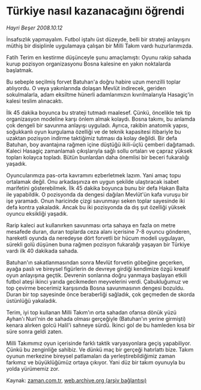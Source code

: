# Türkiye nasıl kazanacağını öğrendi

*Hayri Beşer 2008.10.12*

<tr><td class="metin" colspan="2" style="padding-top: 20px; padding-left: 5px; padding-right: 10px;">İnsafsızlık yapmayalım. Futbol iştahı üst düzeyde, belli bir strateji anlayışını müthiş bir disiplinle uygulamaya çalışan bir Milli Takım vardı huzurlarımızda.</td></tr><tr><td class="metin" colspan="2" style="padding-top: 20px; padding-left: 5px; padding-right: 10px;"><p>Fatih Terim en kestirme düşünceyle şunu amaçlamıştı: Oyunu rakip sahada kurup pozisyon organizasyonu Bosna kalesine en yakın noktalarda başlatmak.
<p> Bu sebeple seçilmiş forvet Batuhan'a doğru habire uzun menzilli toplar atılıyordu. O veya yakınlarında dolaşan Mevlüt indirecek, geriden sokulmalarla, adam eksiltme hünerli adamlarımızın kıvrılmalarıyla Hasagiç'in kalesi teslim alınacaktı.
<p> İlk 45 dakika boyunca bu strateji tutmadı maalesef. Çünkü, öncelikle tek tip organizasyon modeline karşı önlem almak kolaydı. Bosna takımı, bu anlamda çok dengeli bir savunma anlayışı uyguladı. Ayrıca, rakibin anatomik yapısı, soğukkanlı oyun kurgulama özelliği ve de teknik kapasitesi itibariyle bu uzaktan pozisyon indirme taktiğimiz tutması da kolay değildi. Bir defa Batuhan, boy avantajına rağmen içine düştüğü ikili-üçlü çemberi dağıtamadı. Kaleci Hasagiç zamanlamalı çıkışlarıyla sağlı sollu ortaları ve çapraz yüksek topları kolayca topladı. Bütün bunlardan daha önemlisi bir beceri fukaralığı yaşadık.
<p> Oyuncularımıza pas-orta kavramını ezberletmek lazım. Yani amaç topu ortalamak değil. Onu arkadaşınıza en uygun şekilde ulaştıracak isabet marifetini gösterebilmek. İlk 45 dakika boyunca bunu bir defa Hakan Balta ile yapabildik. O pozisyonda da dengesi dağılan Mevlüt'ün kafa vuruşu bir işe yaramadı. Onun haricinde çizgi savunmayı seken toplar sayesinde iki defa kontra yakaladık. Ancak bu iki pozisyonda da dış şut özelliği yüksek oyuncu eksikliği yaşadık.
<p> Rarip kaleci aut kullanırken savunması orta sahaya en fazla on metre mesafede duran, duran toplarda ceza alanı içerisine 7-8 oyuncu gönderen, hareketli oyunda da neredeyse dört forvetli bir hücum modeli uygulayan, sürekli golü düşünen buna rağmen pozisyon fukaralığı yaşayan bir Türkiye vardı ilk 40 dakikada sahada.
<p> Batuhan'ın sakatlanmasından sonra Mevlüt forvetin göbeğine geçerken, ayağa paslı ve bireysel figürlerin de devreye girdiği kendimize özgü kreatif oyun anlayışına geçtik. Devrenin sonlarına doğru yanmaya başlayan etkili futbol ateşi ikinci yarıda gecikmeden meyvelerini verdi. Çabukluğumuz ve top çevirme becerimiz karşısında Bosna savunmasının dengesi bozuldu. Duran bir top sayesinde önce beraberliği sağladık, çok geçmeden de skorda üstünlüğü yakaladık. 
<p> Terim, iyi top kullanan Milli Takım'ın orta sahadan ofansa dönük yüzü Ayhan'ı Nuri'nin de sahada olması gerçeğiyle (Batuhan'ın yerine girmişti) kenara alırken golcü Halil'i sahneye sürdü. İkinci gol de bu hamleden kısa bir süre sonra geldi zaten.
<p> Milli Takımımız oyun içerisinde farklı taktik varyasyonlara geçiş yapabiliyor. Çünkü bu zenginliğe sahibiz. Ve dünkü maç bir gerçeği hatırlattı bize. Takım oyunun merkezine bireysel patlamaları da yerleştirebildiğimiz zaman farkımız ve büyüklüğümüz ortaya çıkıyor. Yani düz bir takım oyunuyla bu yolda yürümemiz zor.<br/></p></p></p></p></p></p></p></p></td></tr>

Kaynak: [zaman.com.tr](http://zaman.com.tr/yazar.do?yazino=748359), [web.archive.org (arşiv bağlantısı)](http://web.archive.org/web/20081212004932/http://www.zaman.com.tr:80/yazar.do?yazino=748359)
